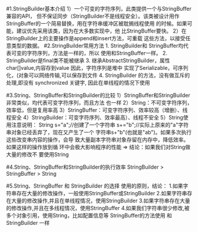 #1.StringBuilder基本介绍
    1）一个可变的字符序列，此类提供一个与StringBuffer兼容的API，
       但不保证同步（StringBuilder不是线程安全）。该类被设计用作
       StringBuffer的一个简易替换，用在字符串缓冲区被耽搁线程使用
       的时候。如果可能，建议优先采用该类，因为在大多数实现中，他
       比StringBuffer要快。
    2）在StringBuilder上的主要操作是append和insert方法，可重载
       这些方法，以接受任意类型的数据。
#2.StringBuilder常用方法
    1. StringBuilder和 StringBuffer均代表可变的字符序列，方法是一样的，所以
      使用和StringBuffer一样。
    2. StringBuilder是final类不能被继承
    3. 继承AbstractStringBuilder，属性char[]value,内容存到value
      因此，字符序列是堆中
      实现了Serializable，可序列化，(对象可以网络传输,可以保存到文件
    4. StringBuilder 的方法，没有做互斥的处理,即没有 synchronized 关键字,
      因此在单线程的情况下使用

#3.String、StringBuffer和StringBuilder的比较
    1）StringBuffer和StringBuilder非常类似，均代表可变字符序列，而且方法
       也一样
    2）String：不可变字符序列，效率低，但是复用率高
    3）StringBuffer：可变字符序列、效率较高（增删）、线程安全
    4）StringBuilder：可变字符序列、效率最高）、线程不安全
    5）String使用注意说明：
       String s="a";//创建了一个字符串
       s+="b";//实际上原来的"a"字符串对象已经丢弃了，现在又产生了一个
       字符串s+"b"(也就是"ab")。如果多次执行这些改变串内容的操作，会导
       致大量副本字符串对象存留在内存中，降低效率。如果这样的操作放到循
       环中会极大影响程序的性能 => 结论：如果我们对String做大量的修改不
       要使用String

#4.String、StringBuffer和StringBuilder的执行效率
    StringBuilder > StringBuffer > String

#5.String、StringBuffer 和 StringBuilder 的选择
    使用的原则，结论：
        1.如果字符串存在大量的修改操作，一般使用StringBuffer或StringBuilder
        2.如果字符串存在大量的修改操作,并且在单线程情况，使用StringBuilder
        3.如果字符串存在大量的修改操作,并且在多线程情况，使用StringBuffer
        4.如果我们字符串很少修改,被多个对象引用，使用String，比如配置信息等
    StringBuffer的方法使用 和 StringBuilder 一样

